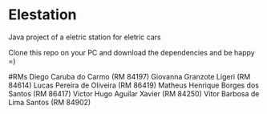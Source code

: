 # Elestation
Java project of a eletric station for eletric cars

Clone this repo on your PC and download the dependencies and be happy =)

#RMs
Diego Caruba do Carmo (RM 84197)
Giovanna Granzote Ligeri (RM 84614)
Lucas Pereira de Oliveira (RM 86419)
Matheus Henrique Borges dos Santos (RM 86417)
Victor Hugo Aguilar Xavier (RM 84250)
Vitor Barbosa de Lima Santos (RM 84902)

